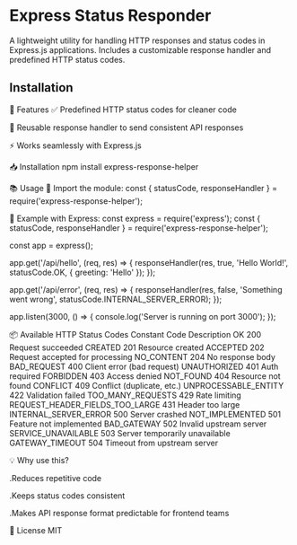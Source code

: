 # Express Status Responder

A lightweight utility for handling HTTP responses and status codes in Express.js applications. Includes a customizable response handler and predefined HTTP status codes.

## Installation

🚀 Features
✅ Predefined HTTP status codes for cleaner code

🔁 Reusable response handler to send consistent API responses

⚡ Works seamlessly with Express.js


📥 Installation
npm install express-response-helper


📚 Usage
🔹 Import the module:
const { statusCode, responseHandler } = require('express-response-helper');


🔹 Example with Express:
const express = require('express');
const { statusCode, responseHandler } = require('express-response-helper');

const app = express();

app.get('/api/hello', (req, res) => {
  responseHandler(res, true, 'Hello World!', statusCode.OK, { greeting: 'Hello' });
});

app.get('/api/error', (req, res) => {
  responseHandler(res, false, 'Something went wrong', statusCode.INTERNAL_SERVER_ERROR);
});

app.listen(3000, () => {
  console.log('Server is running on port 3000');
});

📦 Available HTTP Status Codes
Constant	Code	Description
OK	200	Request succeeded
CREATED	201	Resource created
ACCEPTED	202	Request accepted for processing
NO_CONTENT	204	No response body
BAD_REQUEST	400	Client error (bad request)
UNAUTHORIZED	401	Auth required
FORBIDDEN	403	Access denied
NOT_FOUND	404	Resource not found
CONFLICT	409	Conflict (duplicate, etc.)
UNPROCESSABLE_ENTITY	422	Validation failed
TOO_MANY_REQUESTS	429	Rate limiting
REQUEST_HEADER_FIELDS_TOO_LARGE	431	Header too large
INTERNAL_SERVER_ERROR	500	Server crashed
NOT_IMPLEMENTED	501	Feature not implemented
BAD_GATEWAY	502	Invalid upstream server
SERVICE_UNAVAILABLE	503	Server temporarily unavailable
GATEWAY_TIMEOUT	504	Timeout from upstream server


💡 Why use this?

.Reduces repetitive code

.Keeps status codes consistent

.Makes API response format predictable for frontend teams


📄 License
MIT


